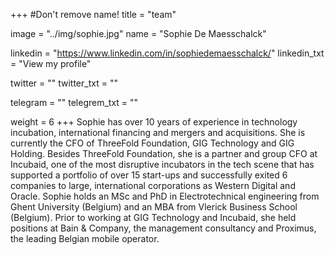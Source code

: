 +++
#Don't remove name!
title = "team"

image = "../img/sophie.jpg"
name = "Sophie De Maesschalck"

linkedin = "https://www.linkedin.com/in/sophiedemaesschalck/"
linkedin_txt = "View my profile"

twitter = ""
twitter_txt = ""

telegram = ""
telegrem_txt = ""

weight = 6
+++
Sophie has over 10 years of experience in technology incubation, international financing and mergers and acquisitions. She is currently the CFO of ThreeFold Foundation, GIG Technology and GIG Holding. Besides ThreeFold Foundation, she is a partner and group CFO at Incubaid, one of the most disruptive incubators in the tech scene that has supported a portfolio of over 15 start-ups and successfully exited 6 companies to large, international corporations as Western Digital and Oracle.
Sophie holds an MSc and PhD in Electrotechnical engineering from Ghent University (Belgium) and an MBA from Vlerick Business School (Belgium). Prior to working at GIG Technology and Incubaid, she held positions at Bain & Company, the management consultancy and Proximus, the leading Belgian mobile operator.

